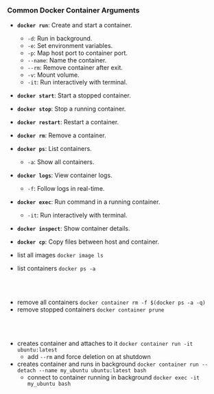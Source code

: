 ### Common Docker Container Arguments

- **`docker run`**: Create and start a container.
  - `-d`: Run in background.
  - `-e`: Set environment variables.
  - `-p`: Map host port to container port.
  - `--name`: Name the container.
  - `--rm`: Remove container after exit.
  - `-v`: Mount volume.
  - `-it`: Run interactively with terminal.

- **`docker start`**: Start a stopped container.
- **`docker stop`**: Stop a running container.
- **`docker restart`**: Restart a container.
- **`docker rm`**: Remove a container.
- **`docker ps`**: List containers.
  - `-a`: Show all containers.
- **`docker logs`**: View container logs.
  - `-f`: Follow logs in real-time.
- **`docker exec`**: Run command in a running container.
  - `-it`: Run interactively with terminal.
- **`docker inspect`**: Show container details.
- **`docker cp`**: Copy files between host and container.


- list all images `docker image ls`
- list containers `docker ps -a`
<br>
<br>



- remove all containers `docker container rm -f $(docker ps -a -q)`
- remove stopped containers `docker container prune`
<br>
<br>



- creates container and attaches to it `docker container run -it ubuntu:latest`
     - add `--rm` and force deletion on at shutdown
- creates container and runs in background `docker container run --detach --name my_ubuntu ubuntu:latest bash`
     - connect to container running in background `docker exec -it my_ubuntu bash`



